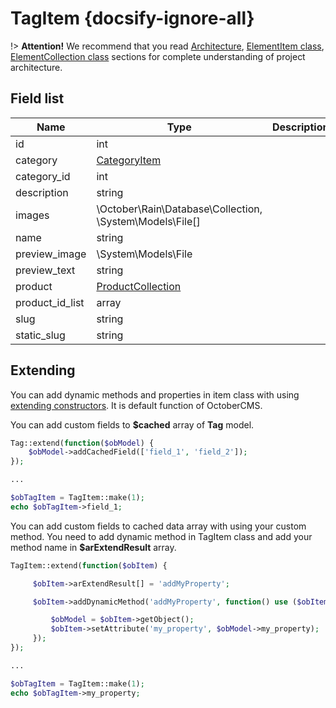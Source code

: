 # TagItem {docsify-ignore-all}

!> **Attention!**  We recommend that you read [Architecture](home.md#architecture), [ElementItem class](item-class/item-class.md),
[ElementCollection class](collection-class/collection-class.md) sections for complete understanding of  project architecture.

## Field list

|  Name | Type | Description |
|-------|------|--------|
|id|int|
|category|[CategoryItem](modules/category/item/item.md)|
|category_id|int|
|description|string|
|images|\October\Rain\Database\Collection, \System\Models\File[]|
|name|string|
|preview_image|\System\Models\File|
|preview_text|string|
|product|[ProductCollection](modules/product/collection/collection.md)|
|product_id_list|array|
|slug|string|
|static_slug|string| 

## Extending

You can add dynamic methods and properties in item class with using [extending constructors](http://octobercms.com/docs/services/behaviors#constructor-extension).
It is default function of OctoberCMS.

You can add custom fields to **$cached** array of **Tag** model.
```php
Tag::extend(function($obModel) {
    $obModel->addCachedField(['field_1', 'field_2']);
});

...

$obTagItem = TagItem::make(1);
echo $obTagItem->field_1;
```

You can add custom fields to cached data array with using your custom method.
You need to add dynamic method in TagItem class and add your method name in **$arExtendResult** array.
```php
TagItem::extend(function($obItem) {

     $obItem->arExtendResult[] = 'addMyProperty';

     $obItem->addDynamicMethod('addMyProperty', function() use ($obItem) {

         $obModel = $obItem->getObject();
         $obItem->setAttribute('my_property', $obModel->my_property);
     });
});

...

$obTagItem = TagItem::make(1);
echo $obTagItem->my_property;
```